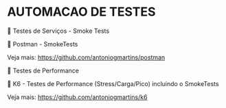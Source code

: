 # AUTOMACAO DE TESTES

🚀 Testes de Serviços - Smoke Tests 

🔖 Postman - SmokeTests

  Veja mais: https://github.com/antoniogmartins/postman
  
  🚀 Testes de Performance

🔖 K6 - Testes de Performance (Stress/Carga/Pico) incluindo o SmokeTests

   Veja mais: https://github.com/antoniogmartins/k6
   



